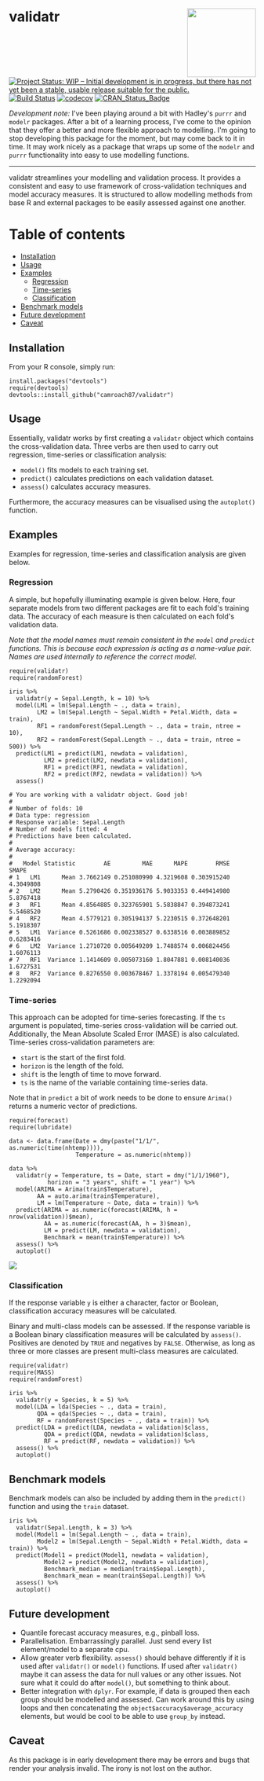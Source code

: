 # validatr <img src="man/figures/logo.png" align="right" width="140" />

[![Project Status: WIP – Initial development is in progress, but there has not yet been a stable, usable release suitable for the public.](http://www.repostatus.org/badges/latest/wip.svg)](http://www.repostatus.org/#wip)
[![Build Status](https://travis-ci.org/camroach87/validatr.svg?branch=master)](https://travis-ci.org/camroach87/validatr)
[![codecov](https://codecov.io/github/camroach87/validatr/branch/master/graphs/badge.svg)](https://codecov.io/github/camroach87/validatr)
[![CRAN_Status_Badge](http://www.r-pkg.org/badges/version/validatr)](https://CRAN.R-project.org/package=validatr)

_Development note:_ I've been playing around a bit with Hadley's `purrr` and `modelr` packages. After a bit of a learning process, I've come to the opinion that they offer a better and more flexible approach to modelling. I'm going to stop developing this package for the moment, but may come back to it in time. It may work nicely as a package that wraps up some of the `modelr` and `purrr` functionality into easy to use modelling functions.

----------

validatr streamlines your modelling and validation process. It provides a consistent and easy to use framework of cross-validation techniques and model accuracy measures. It is structured to allow modelling methods from base R and external packages to be easily assessed against one another.

# Table of contents

* [Installation](#installation)
* [Usage](#usage)
* [Examples](#examples)
    * [Regression](#regression)
    * [Time-series](#time-series)
    * [Classification](#classification)
* [Benchmark models](#benchmark-models)
* [Future development](#future-development)
* [Caveat](#caveat)

## Installation

From your R console, simply run:

```{r}
install.packages("devtools")
require(devtools)
devtools::install_github("camroach87/validatr")
```

## Usage

Essentially, validatr works by first creating a `validatr` object which contains the cross-validation data. Three verbs are then used to carry out regression, time-series or classification analysis:

* `model()` fits models to each training set.
* `predict()` calculates predictions on each validation dataset.
* `assess()` calculates accuracy measures.

Furthermore, the accuracy measures can be visualised using the `autoplot()` function.

## Examples

Examples for regression, time-series and classification analysis are given below. 

### Regression

A simple, but hopefully illuminating example is given below. Here, four separate models from two different packages are fit to each fold's training data. The accuracy of each measure is then calculated on each fold's validation data.

_Note that the model names must remain consistent in the `model` and `predict` functions. This is because each expression is acting as a name-value pair. Names are used internally to reference the correct model._

```{r}
require(validatr)
require(randomForest)

iris %>% 
  validatr(y = Sepal.Length, k = 10) %>%
  model(LM1 = lm(Sepal.Length ~ ., data = train),
        LM2 = lm(Sepal.Length ~ Sepal.Width + Petal.Width, data = train),
        RF1 = randomForest(Sepal.Length ~ ., data = train, ntree = 10),
        RF2 = randomForest(Sepal.Length ~ ., data = train, ntree = 500)) %>%
  predict(LM1 = predict(LM1, newdata = validation),
          LM2 = predict(LM2, newdata = validation),
          RF1 = predict(RF1, newdata = validation),
          RF2 = predict(RF2, newdata = validation)) %>%
  assess()
  
# You are working with a validatr object. Good job!
# 
# Number of folds: 10
# Data type: regression
# Response variable: Sepal.Length
# Number of models fitted: 4 
# Predictions have been calculated.
# 
# Average accuracy:
# 
#   Model Statistic        AE         MAE      MAPE        RMSE     SMAPE
# 1   LM1      Mean 3.7662149 0.251080990 4.3219608 0.303915240 4.3049808
# 2   LM2      Mean 5.2790426 0.351936176 5.9033353 0.449414980 5.8767418
# 3   RF1      Mean 4.8564885 0.323765901 5.5838847 0.394873241 5.5468520
# 4   RF2      Mean 4.5779121 0.305194137 5.2230515 0.372648201 5.1918307
# 5   LM1  Variance 0.5261686 0.002338527 0.6338516 0.003889852 0.6283416
# 6   LM2  Variance 1.2710720 0.005649209 1.7488574 0.006824456 1.6076113
# 7   RF1  Variance 1.1414609 0.005073160 1.8047881 0.008140036 1.6727531
# 8   RF2  Variance 0.8276550 0.003678467 1.3378194 0.005479340 1.2292094
```

### Time-series

This approach can be adopted for time-series forecasting. If the `ts` argument is populated, time-series cross-validation will be carried out. Additionally, the Mean Absolute Scaled Error (MASE) is also calculated. Time-series cross-validation parameters are:

* `start` is the start of the first fold.
* `horizon` is the length of the fold. 
* `shift` is the length of time to move forward.
* `ts` is the name of the variable containing time-series data.

Note that in `predict` a bit of work needs to be done to ensure `Arima()` returns a numeric vector of predictions.

```{r}
require(forecast)
require(lubridate)

data <- data.frame(Date = dmy(paste("1/1/", as.numeric(time(nhtemp)))),
                   Temperature = as.numeric(nhtemp))

data %>% 
  validatr(y = Temperature, ts = Date, start = dmy("1/1/1960"),
           horizon = "3 years", shift = "1 year") %>% 
  model(ARIMA = Arima(train$Temperature),
        AA = auto.arima(train$Temperature),
        LM = lm(Temperature ~ Date, data = train)) %>% 
  predict(ARIMA = as.numeric(forecast(ARIMA, h = nrow(validation))$mean),
          AA = as.numeric(forecast(AA, h = 3)$mean),
          LM = predict(LM, newdata = validation),
          Benchmark = mean(train$Temperature)) %>% 
  assess() %>% 
  autoplot()
```

![](man/figures/autoplot-example.png)

### Classification

If the response variable `y` is either a character, factor or Boolean, classification accuracy measures will be calculated.

Binary and multi-class models can be assessed. If the response variable is a Boolean binary classification measures will be calculated by `assess()`. Positives are denoted by `TRUE` and negatives by `FALSE`. Otherwise, as long as three or more classes are present multi-class measures are calculated.

```{r}
require(validatr)
require(MASS)
require(randomForest)

iris %>% 
  validatr(y = Species, k = 5) %>%
  model(LDA = lda(Species ~ ., data = train),
        QDA = qda(Species ~ ., data = train),
        RF = randomForest(Species ~ ., data = train)) %>%
  predict(LDA = predict(LDA, newdata = validation)$class,
          QDA = predict(QDA, newdata = validation)$class,
          RF = predict(RF, newdata = validation)) %>%
  assess() %>% 
  autoplot()
```

## Benchmark models

Benchmark models can also be included by adding them in the `predict()` function and using the `train` dataset.

```{r}
iris %>% 
  validatr(Sepal.Length, k = 3) %>%
  model(Model1 = lm(Sepal.Length ~ ., data = train),
        Model2 = lm(Sepal.Length ~ Sepal.Width + Petal.Width, data = train)) %>%
  predict(Model1 = predict(Model1, newdata = validation),
          Model2 = predict(Model2, newdata = validation),
          Benchmark_median = median(train$Sepal.Length),
          Benchmark_mean = mean(train$Sepal.Length)) %>% 
  assess() %>% 
  autoplot()
```


## Future development

* Quantile forecast accuracy measures, e.g., pinball loss.
* Parallelisation. Embarrassingly parallel. Just send every list element/model to a separate cpu.
* Allow greater verb flexibility. `assess()` should behave differently if it is used after `validatr()` or `model()` functions. If used after `validatr()` maybe it can assess the data for null values or any other issues. Not sure what it could do after `model()`, but something to think about.
* Better integration with `dplyr`. For example, if data is grouped then each group should be modelled and assessed. Can work around this by using loops and then concatenating the `object$accuracy$average_accuracy` elements, but would be cool to be able to use `group_by` instead.


## Caveat

As this package is in early development there may be errors and bugs that render your analysis invalid. The irony is not lost on the author.
